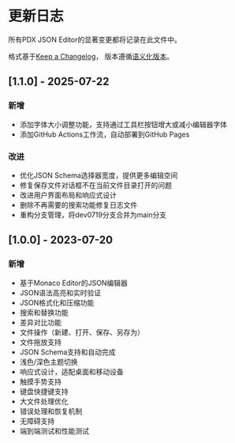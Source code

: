 # 更新日志

所有PDX JSON Editor的显著变更都将记录在此文件中。

格式基于[Keep a Changelog](https://keepachangelog.com/zh-CN/1.0.0/)，
版本遵循[语义化版本](https://semver.org/lang/zh-CN/)。

## [1.1.0] - 2025-07-22

### 新增
- 添加字体大小调整功能，支持通过工具栏按钮增大或减小编辑器字体
- 添加GitHub Actions工作流，自动部署到GitHub Pages

### 改进
- 优化JSON Schema选择器宽度，提供更多编辑空间
- 修复保存文件对话框不在当前文件目录打开的问题
- 改进用户界面布局和响应式设计
- 删除不再需要的搜索功能修复日志文件
- 重构分支管理，将dev0719分支合并为main分支

## [1.0.0] - 2023-07-20

### 新增

- 基于Monaco Editor的JSON编辑器
- JSON语法高亮和实时验证
- JSON格式化和压缩功能
- 搜索和替换功能
- 差异对比功能
- 文件操作（新建、打开、保存、另存为）
- 文件拖放支持
- JSON Schema支持和自动完成
- 浅色/深色主题切换
- 响应式设计，适配桌面和移动设备
- 触摸手势支持
- 键盘快捷键支持
- 大文件处理优化
- 错误处理和恢复机制
- 无障碍支持
- 端到端测试和性能测试